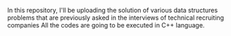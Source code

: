 In this repository, I'll be uploading the solution of various data structures problems that are previously asked in the interviews of technical recruiting companies All the codes are going to be executed in C++ language.
